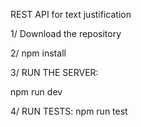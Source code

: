 REST API for text justification

1/ Download the repository

2/ npm install

3/ RUN THE SERVER:

npm run dev

4/ RUN TESTS:
npm run test
